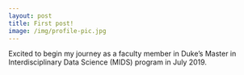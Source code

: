 ```yaml
---
layout: post
title: First post!
image: /img/profile-pic.jpg
---
```


Excited to begin my journey as a faculty member in Duke’s Master in Interdisciplinary Data Science (MIDS) program in July 2019.
